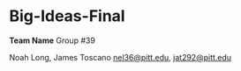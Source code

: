 # Big-Ideas-Final

**Team Name**
Group #39


Noah Long, James Toscano
nel36@pitt.edu, jat292@pitt.edu


